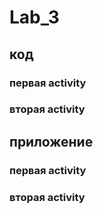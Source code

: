 # Lab_3

## код
### первая activity


### вторая activity


## приложение 
### первая activity


### вторая activity



